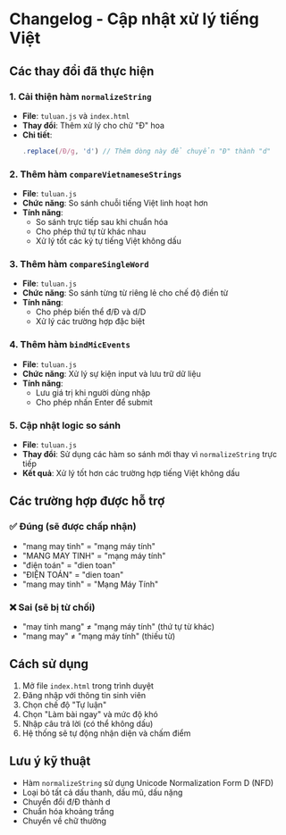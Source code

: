 # Changelog - Cập nhật xử lý tiếng Việt

## Các thay đổi đã thực hiện

### 1. Cải thiện hàm `normalizeString`
- **File**: `tuluan.js` và `index.html`
- **Thay đổi**: Thêm xử lý cho chữ "Đ" hoa
- **Chi tiết**: 
  ```javascript
  .replace(/Đ/g, 'd') // Thêm dòng này để chuyển "Đ" thành "d"
  ```

### 2. Thêm hàm `compareVietnameseStrings`
- **File**: `tuluan.js`
- **Chức năng**: So sánh chuỗi tiếng Việt linh hoạt hơn
- **Tính năng**:
  - So sánh trực tiếp sau khi chuẩn hóa
  - Cho phép thứ tự từ khác nhau
  - Xử lý tốt các ký tự tiếng Việt không dấu

### 3. Thêm hàm `compareSingleWord`
- **File**: `tuluan.js`
- **Chức năng**: So sánh từng từ riêng lẻ cho chế độ điền từ
- **Tính năng**:
  - Cho phép biến thể đ/Đ và d/D
  - Xử lý các trường hợp đặc biệt

### 4. Thêm hàm `bindMicEvents`
- **File**: `tuluan.js`
- **Chức năng**: Xử lý sự kiện input và lưu trữ dữ liệu
- **Tính năng**:
  - Lưu giá trị khi người dùng nhập
  - Cho phép nhấn Enter để submit

### 5. Cập nhật logic so sánh
- **File**: `tuluan.js`
- **Thay đổi**: Sử dụng các hàm so sánh mới thay vì `normalizeString` trực tiếp
- **Kết quả**: Xử lý tốt hơn các trường hợp tiếng Việt không dấu

## Các trường hợp được hỗ trợ

### ✅ Đúng (sẽ được chấp nhận)
- "mang may tinh" = "mạng máy tính"
- "MANG MAY TINH" = "mạng máy tính"
- "điện toán" = "dien toan"
- "ĐIỆN TOÁN" = "dien toan"
- "mang may tinh" = "Mạng Máy Tính"

### ❌ Sai (sẽ bị từ chối)
- "may tinh mang" ≠ "mạng máy tính" (thứ tự từ khác)
- "mang may" ≠ "mạng máy tính" (thiếu từ)

## Cách sử dụng

1. Mở file `index.html` trong trình duyệt
2. Đăng nhập với thông tin sinh viên
3. Chọn chế độ "Tự luận"
4. Chọn "Làm bài ngay" và mức độ khó
5. Nhập câu trả lời (có thể không dấu)
6. Hệ thống sẽ tự động nhận diện và chấm điểm

## Lưu ý kỹ thuật

- Hàm `normalizeString` sử dụng Unicode Normalization Form D (NFD)
- Loại bỏ tất cả dấu thanh, dấu mũ, dấu nặng
- Chuyển đổi đ/Đ thành d
- Chuẩn hóa khoảng trắng
- Chuyển về chữ thường 